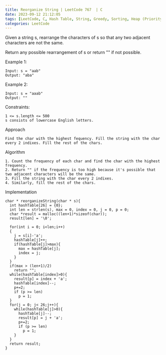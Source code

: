 ```yaml
---
title: Reorganize String | LeetCode 767  | C
date: 2023-09-12 21:12:05
tags: [LeetCode, C, Hash Table, String, Greedy, Sorting, Heap (Priority Queue), Counting]
categories: LeetCode
---
```


Given a string s, rearrange the characters of s so that any two adjacent characters are not the same.

Return any possible rearrangement of s or return "" if not possible.

Example 1:

```
Input: s = "aab"
Output: "aba"
```

Example 2:

```
Input: s = "aaab"
Output: ""
```

Constraints:

```
1 <= s.length <= 500
s consists of lowercase English letters.
```

Approach

```
Find the char with the highest fequency. Fill the string with the char every 2 indixes. Fill the rest of the chars.
```

Algorithm

```
1. Count the frequency of each char and find the char with the highest frequency.
2. Return "" if the frequency is too high because it's possible that two adjacent characters will be the same.
3. Fill the string with the char every 2 indixes.
4. Similarly, fill the rest of the chars.
```

Implementation

```
char * reorganizeString(char * s){
  int hashTable[26] = {0};
  int len = strlen(s), max = 0, index = 0, j = 0, p = 0;
  char *result = malloc((len+1)*sizeof(char));
  result[len] = '\0';

  for(int i = 0; i<len;i++)
  {
    j = s[i]-'a';
    hashTable[j]++;
    if(hashTable[j]>max){
      max = hashTable[j];
      index = j;
    }
  }
  if(max > (len+1)/2)
    return "";
  while(hashTable[index]>0){
    result[p] = index + 'a';
    hashTable[index]--;
    p+=2;
    if (p >= len)
      p = 1;
  }
  for(j = 0; j< 26;j++){
    while(hashTable[j]>0){
      hashTable[j]--;
      result[p] = j + 'a';
      p+=2;
      if (p >= len)
        p = 1;
    }
  }
  return result;
}
```